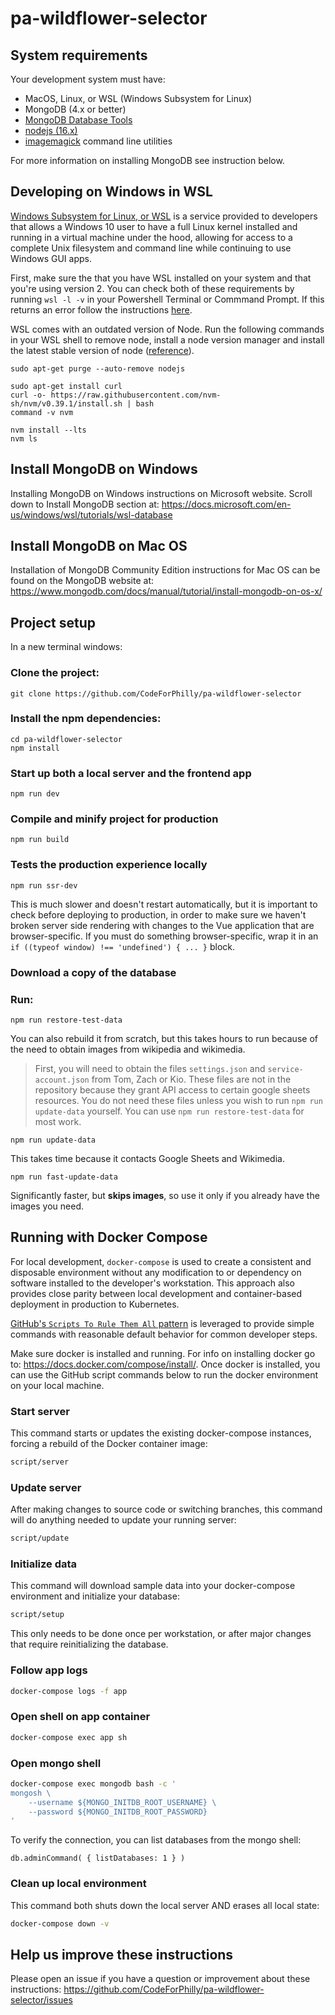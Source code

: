 # pa-wildflower-selector

## System requirements

Your development system must have:

* MacOS, Linux, or WSL (Windows Subsystem for Linux)
* MongoDB (4.x or better)
* [MongoDB Database Tools](https://www.mongodb.com/try/download/database-tools)
* [nodejs (16.x)](https://nodejs.org/en/download/)
* [imagemagick](https://imagemagick.org/index.php) command line utilities

For more information on installing MongoDB see instruction below.


## Developing on Windows in WSL 

[Windows Subsystem for Linux, or WSL](https://en.wikipedia.org/wiki/Windows_Subsystem_for_Linux) is a service provided to developers that allows a Windows 10 user to have a full Linux kernel installed and running in a virtual machine under the hood, allowing for access to a complete Unix filesystem and command line while continuing to use Windows GUI apps.

First, make sure the that you have WSL installed on your system and that you're using version 2. 
You can check both of these requirements by running ```wsl -l -v``` in your Powershell Terminal or Commmand Prompt. If this returns an error follow the instructions [here](https://docs.microsoft.com/en-us/windows/wsl/install). 

WSL comes with an outdated version of Node. Run the following commands in your WSL shell to remove node, install a node version manager and install the latest stable version of node ([reference](https://docs.microsoft.com/en-us/windows/dev-environment/javascript/nodejs-on-wsl)). 

```
sudo apt-get purge --auto-remove nodejs

sudo apt-get install curl
curl -o- https://raw.githubusercontent.com/nvm-sh/nvm/v0.39.1/install.sh | bash
command -v nvm

nvm install --lts
nvm ls
```



## Install MongoDB on Windows

Installing MongoDB on Windows instructions on Microsoft website. Scroll down to Install MongoDB section at: https://docs.microsoft.com/en-us/windows/wsl/tutorials/wsl-database

## Install MongoDB on Mac OS

Installation of MongoDB Community Edition instructions for Mac OS can be found on the MongoDB website at: https://www.mongodb.com/docs/manual/tutorial/install-mongodb-on-os-x/

## Project setup

In a new terminal windows:

###  Clone the project:

```
git clone https://github.com/CodeForPhilly/pa-wildflower-selector
```

### Install the npm dependencies:

```
cd pa-wildflower-selector
npm install
```

### Start up both a local server and the frontend app

```
npm run dev
```

### Compile and minify project for production

```
npm run build
```

### Tests the production experience locally

```
npm run ssr-dev
```

This is much slower and doesn't restart automatically, but it is important to check before deploying to production, in order to make sure we haven't broken server side rendering with changes to the Vue application that are browser-specific. If you must do something browser-specific, wrap it in an `if ((typeof window) !== 'undefined') { ... }` block.



### Download a copy of the database

### Run:

```
npm run restore-test-data
```

You can also rebuild it from scratch, but this takes hours to run because of the need to obtain images from wikipedia and wikimedia.

> First, you will need to obtain the files `settings.json` and `service-account.json` from Tom, Zach or Kio. These files are not in the repository because they grant API access to certain google sheets resources. You do not need these files unless you wish to run `npm run update-data` yourself. You can use `npm run restore-test-data` for most work.

```
npm run update-data
```

This takes time because it contacts Google Sheets and Wikimedia.

```
npm run fast-update-data
```

Significantly faster, but **skips images**, so use it only if you already have the images you need.



## Running with Docker Compose

For local development, `docker-compose` is used to create a consistent and disposable environment without any modification to or dependency on software installed to the developer's workstation. This approach also provides close parity between local development and container-based deployment in production to Kubernetes.

[GitHub's  `Scripts To Rule Them All` pattern](https://github.com/github/scripts-to-rule-them-all) is leveraged to provide simple commands with reasonable default behavior for common developer steps.

Make sure docker is installed and running. For info on installing docker go to: https://docs.docker.com/compose/install/. Once docker is installed, you can use the GitHub script commands below to run the docker environment on your local machine.

### Start server

This command starts or updates the existing docker-compose instances, forcing a rebuild of the Docker container image:

```bash
script/server
```

### Update server

After making changes to source code or switching branches, this command will do anything needed to update your running server:

```bash
script/update
```

### Initialize data

This command will download sample data into your docker-compose environment and initialize your database:

```bash
script/setup
```

This only needs to be done once per workstation, or after major changes that require reinitializing the database.

### Follow app logs

```bash
docker-compose logs -f app
```

### Open shell on app container

```bash
docker-compose exec app sh
```

### Open mongo shell

```bash
docker-compose exec mongodb bash -c '
mongosh \
    --username ${MONGO_INITDB_ROOT_USERNAME} \
    --password ${MONGO_INITDB_ROOT_PASSWORD}
'
```

To verify the connection, you can list databases from the mongo shell:

```mongosh
db.adminCommand( { listDatabases: 1 } )
```

### Clean up local environment

This command both shuts down the local server AND erases all local state:

```bash
docker-compose down -v
```



## Help us improve these instructions

Please open an issue if you have a question or improvement about these instructions: https://github.com/CodeForPhilly/pa-wildflower-selector/issues
